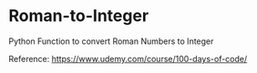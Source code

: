 # Roman-to-Integer
Python Function to convert Roman Numbers to Integer





Reference:
https://www.udemy.com/course/100-days-of-code/
